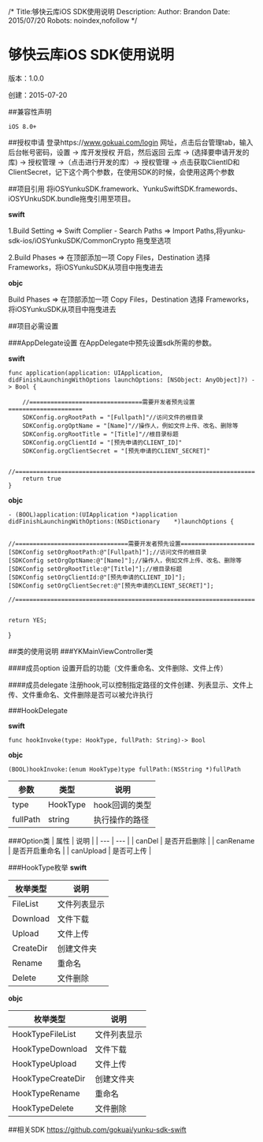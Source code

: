 /*
Title:够快云库iOS SDK使用说明
Description:
Author: Brandon
Date: 2015/07/20
Robots: noindex,nofollow
*/

# 够快云库iOS SDK使用说明

版本：1.0.0

创建：2015-07-20

##兼容性声明

	iOS 8.0+

##授权申请
登录https://www.gokuai.com/login 网址，点击后台管理tab，输入后台帐号密码，设置 -> 库开发授权 开启，然后返回 云库 -> (选择要申请开发的库) -> 授权管理 ->（点击进行开发的库）-> 授权管理 -> 点击获取ClientID和ClientSecret，记下这个两个参数，在使用SDK的时候，会使用这两个参数


##项目引用
将iOSYunkuSDK.framework、YunkuSwiftSDK.framewords、iOSYUnkuSDK.bundle拖曳引用至项目。

**swift**

1.Build Setting => Swift Complier - Search Paths => Import Paths,将yunku-sdk-ios/iOSYunkuSDK/CommonCrypto 拖曳至选项

2.Build Phases => 在顶部添加一项 Copy Files，Destination 选择 Frameworks，将iOSYunkuSDK从项目中拖曳进去

**objc**

Build Phases => 在顶部添加一项 Copy Files，Destination 选择 Frameworks，将iOSYunkuSDK从项目中拖曳进去

##项目必需设置

###AppDelegate设置
在AppDelegate中预先设置sdk所需的参数。

**swift**

	func application(application: UIApplication, didFinishLaunchingWithOptions launchOptions: [NSObject: AnyObject]?) -> Bool {

        //================================需要开发者预先设置=====================
        SDKConfig.orgRootPath = "[Fullpath]"//访问文件的根目录
        SDKConfig.orgOptName = "[Name]"//操作人，例如文件上传、改名、删除等
        SDKConfig.orgRootTitle = "[Title]"//根目录标题
        SDKConfig.orgClientId = "[预先申请的CLIENT_ID]"
        SDKConfig.orgClientSecret = "[预先申请的CLIENT_SECRET]"
        
         //====================================================================
        return true
    }


**objc**

	- (BOOL)application:(UIApplication *)application didFinishLaunchingWithOptions:(NSDictionary 	*)launchOptions {

    
    //================================需要开发者预先设置=====================
    [SDKConfig setOrgRootPath:@"[Fullpath]"];//访问文件的根目录
    [SDKConfig setOrgOptName:@"[Name]"];//操作人，例如文件上传、改名、删除等
    [SDKConfig setOrgRootTitle:@"[Title]"];//根目录标题
    [SDKConfig setOrgClientId:@"[预先申请的CLIENT_ID]"];
    [SDKConfig setOrgClientSecret:@"[预先申请的CLIENT_SECRET]"];
    
    //====================================================================

    
    return YES;
}

##类的使用说明
###YKMainViewController类

####成员option
设置开启的功能（文件重命名、文件删除、文件上传）

####成员delegate
注册hook,可以控制指定路径的文件创建、列表显示、文件上传、文件重命名、文件删除是否可以被允许执行

###HookDelegate

**swift**

	func hookInvoke(type: HookType, fullPath: String)-> Bool

**objc**

	(BOOL)hookInvoke:(enum HookType)type fullPath:(NSString *)fullPath
	
| 参数 | 类型 |说明 |
| --- | --- | --- |
| type | HookType |  hook回调的类型 |
| fullPath | string |  执行操作的路径 |

###Option类
| 属性 | 说明 |
| --- | --- |
| canDel | 是否开启删除 | 
| canRename | 是否开启重命名 | 
| canUpload | 是否可上传 | 

###HookType枚举
**swift**

| 枚举类型 | 说明 |
| --- | --- |
| FileList | 文件列表显示 | 
| Download | 文件下载 | 
| Upload | 文件上传 | 
| CreateDir |创建文件夹 |
| Rename | 重命名 |
| Delete | 文件删除 |

**objc**

| 枚举类型 | 说明 |
| --- | --- |
| HookTypeFileList | 文件列表显示 | 
| HookTypeDownload | 文件下载 | 
| HookTypeUpload | 文件上传 | 
| HookTypeCreateDir |创建文件夹 |
| HookTypeRename | 重命名 |
| HookTypeDelete | 文件删除 |
    

##相关SDK
https://github.com/gokuai/yunku-sdk-swift